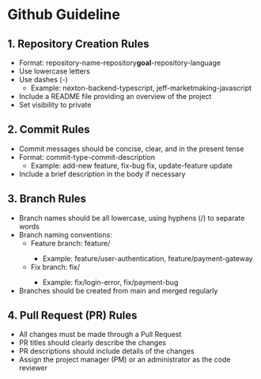 # Github Guideline

## 1. Repository Creation Rules

- Format: repository-name-repository**goal**-repository-language
- Use lowercase letters
- Use dashes (-)
  - Example: nexton-backend-typescript, jeff-marketmaking-javascript
- Include a README file providing an overview of the project
- Set visibility to private

## 2. Commit Rules

- Commit messages should be concise, clear, and in the present tense
- Format: commit-type-commit-description
  - Example: add-new feature, fix-bug fix, update-feature update
- Include a brief description in the body if necessary

## 3. Branch Rules

- Branch names should be all lowercase, using hyphens (/) to separate words
- Branch naming conventions:
  - Feature branch: feature/<feature-name>
    - Example: feature/user-authentication, feature/payment-gateway
  - Fix branch: fix/<bug-name>
    - Example: fix/login-error, fix/payment-bug
- Branches should be created from main and merged regularly

## 4. Pull Request (PR) Rules

- All changes must be made through a Pull Request
- PR titles should clearly describe the changes
- PR descriptions should include details of the changes
- Assign the project manager (PM) or an administrator as the code reviewer
